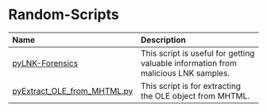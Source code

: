 # Random-Scripts

| Name            | Description           |
| :---            | :---                  |
| [pyLNK-Forensics](https://github.com/star-sg/Random-Scripts/blob/main/DFIR/pyLNK-Forensics.py) | This script is useful for getting valuable information from malicious LNK samples. |
| [pyExtract_OLE_from_MHTML.py]() | This script is for extracting the OLE object from MHTML. |
